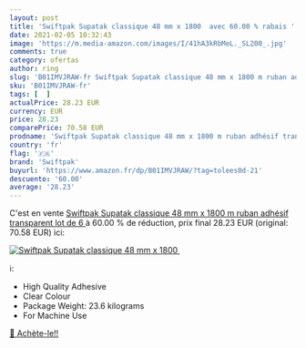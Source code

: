 ```yaml
---
layout: post
title: 'Swiftpak Supatak classique 48 mm x 1800  avec 60.00 % rabais '
date: 2021-02-05 10:32:43
image: 'https://m.media-amazon.com/images/I/41hA3kRbMeL._SL200_.jpg'
comments: true
category: ofertas
author: ring
slug: 'B01IMVJRAW-fr Swiftpak Supatak classique 48 mm x 1800 m ruban adhésif...'
sku: 'B01IMVJRAW-fr'
tags: [  ]
actualPrice: 28.23 EUR
currency: EUR
price: 28.23
comparePrice: 70.58 EUR
prodname: 'Swiftpak Supatak classique 48 mm x 1800 m ruban adhésif transparent  lot de 6 '
country: 'fr'
flag: '🇫🇷'
brand: 'Swiftpak'
buyurl: 'https://www.amazon.fr/dp/B01IMVJRAW/?tag=tolees0d-21'
descuento: '60.00'
average: '28.23'
---
```


C'est en vente [Swiftpak Supatak classique 48 mm x 1800 m ruban adhésif transparent  lot de 6 ](https://www.amazon.fr/dp/B01IMVJRAW/?tag=tolees0d-21)  à  60.00 % de réduction, prix final  28.23 EUR (original: 70.58 EUR) ici:

[![Swiftpak Supatak classique 48 mm x 1800 ](https://m.media-amazon.com/images/I/41hA3kRbMeL._SL200_.jpg)](https://www.amazon.fr/dp/B01IMVJRAW/?tag=tolees0d-21)

ℹ️:

- High Quality Adhesive
- Clear Colour
- Package Weight: 23.6 kilograms
- For Machine Use

[🛒 Achète-le!!](https://www.amazon.fr/dp/B01IMVJRAW/?tag=tolees0d-21)
